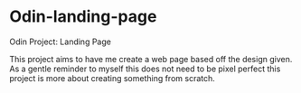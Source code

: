 # Odin-landing-page
Odin Project: Landing Page

This project aims to have me create a web page based off the design given.
As a gentle reminder to myself this does not need to be pixel perfect this project is more about creating something from scratch.
